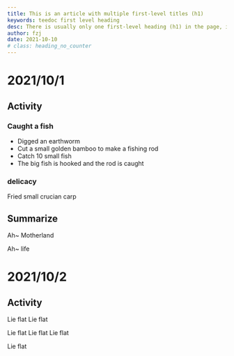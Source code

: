 ```yaml
---
title: This is an article with multiple first-level titles (h1)
keywords: teedoc first level heading
desc: There is usually only one first-level heading (h1) in the page, if you must use multiple first-level headings, the effect is what this page looks like
author: fzj
date: 2021-10-10
# class: heading_no_counter
---
```



# 2021/10/1

## Activity


### Caught a fish

* Digged an earthworm
* Cut a small golden bamboo to make a fishing rod
* Catch 10 small fish
* The big fish is hooked and the rod is caught



### delicacy

Fried small crucian carp



## Summarize

Ah~ Motherland

Ah~ life


# 2021/10/2

## Activity

Lie flat
Lie flat

Lie flat
Lie flat
Lie flat

Lie flat

